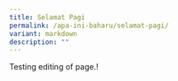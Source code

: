 ```yaml
---
title: Selamat Pagi
permalink: /apa-ini-baharu/selamat-pagi/
variant: markdown
description: ""
---
```

Testing editing of page.!
